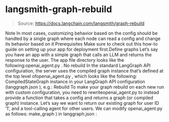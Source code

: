 # langsmith-graph-rebuild

> Source: https://docs.langchain.com/langsmith/graph-rebuild

Note
In most cases, customizing behavior based on the config should be handled by a single graph where each node can read a config and change its behavior based on it
Prerequisites
Make sure to check out this how-to guide on setting up your app for deployment first.Define graphs
Let’s say you have an app with a simple graph that calls an LLM and returns the response to the user. The app file directory looks like the following:openai_agent.py
.
No rebuild
In the standard LangGraph API configuration, the server uses the compiled graph instance that’s defined at the top level ofopenai_agent.py
, which looks like the following:
CompiledStateGraph
instance in your LangGraph API configuration (langgraph.json
), e.g.:
Rebuild
To make your graph rebuild on each new run with custom configuration, you need to rewriteopenai_agent.py
to instead provide a function that takes a config and returns a graph (or compiled graph) instance. Let’s say we want to return our existing graph for user ID ‘1’, and a tool-calling agent for other users. We can modify openai_agent.py
as follows:
make_graph
) in langgraph.json
: